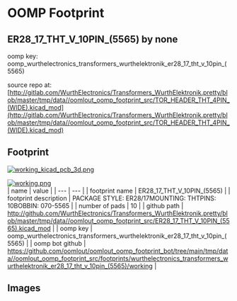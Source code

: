 # OOMP Footprint  
## ER28_17_THT_V_10PIN_(5565)  by none  
  
oomp key: oomp_wurthelectronics_transformers_wurthelektronik_er28_17_tht_v_10pin_(5565)  
  
source repo at: [http://gitlab.com/WurthElectronics/Transformers_WurthElektronik.pretty/blob/master/tmp/data//oomlout_oomp_footprint_src/TOR_HEADER_THT_4PIN_(WIDE).kicad_mod](http://gitlab.com/WurthElectronics/Transformers_WurthElektronik.pretty/blob/master/tmp/data//oomlout_oomp_footprint_src/TOR_HEADER_THT_4PIN_(WIDE).kicad_mod)  
## Footprint  
  
[![working_kicad_pcb_3d.png](working_kicad_pcb_3d_600.png)](working_kicad_pcb_3d.png)  
  
[![working.png](working_600.png)](working.png)  
| name | value | 
| --- | --- | 
| footprint name | ER28_17_THT_V_10PIN_(5565) | 
| footprint description | PACKAGE STYLE: ER28/17MOUNTING: THTPINS: 10BOBBIN: 070-5565 | 
| number of pads | 10 | 
| github path | http://github.com/WurthElectronics/Transformers_WurthElektronik.pretty/blob/master/tmp/data//oomlout_oomp_footprint_src/ER28_17_THT_V_10PIN_(5565).kicad_mod | 
| oomp key | oomp_wurthelectronics_transformers_wurthelektronik_er28_17_tht_v_10pin_(5565) | 
| oomp bot github | https://github.com/oomlout/oomlout_oomp_footprint_bot/tree/main/tmp/data//oomlout_oomp_footprint_src/footprints/wurthelectronics_transformers_wurthelektronik_er28_17_tht_v_10pin_(5565)/working | 
## Images  

